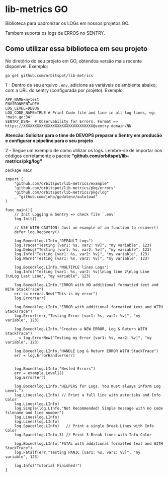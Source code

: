 # lib-metrics GO 

Biblioteca para padronizar os LOGs em nossos projetos GO.

Tambem suporta os logs de ERROS no SENTRY.

## Como utilizar essa biblioteca em seu projeto

No diretório do seu projeto em GO, obtendoa versão mais recente disponível. Exemplo:
```
go get github.com/orbitspot/lib-metrics
```

1 - Dentro de seu arquivo `.env`, adicione as variáveis de ambiente abaixo, com a URL do sentry (configurada por projeto). Exemplo:
```
APP_NAME=mytest
ENVIRONMENT=DEV
LOG_LEVEL=DEBUG
LOG_CODE_NAME=TRUE # Print Code file and line in all log lines, eg:  'main.go:34'
SENTRY_DSN=  # Observability for Errors. Format => https://XXXXXXXXXXXXXXXXXXXXXXXXXXXXXXX@sentry.domain/NN
```
**Atencão: Solicitar para o time de DEVOPS preparar o Sentry em producão e configurar o pipeline para o seu projeto**

2 - Segue um exemplo de como utilizar os logs. Lembre-se de importar nos códigos corretamente o pacote **"github.com/orbitspot/lib-metrics/pkg/log"**

```
package main

import (
	"github.com/orbitspot/lib-metrics/example"
	"github.com/orbitspot/lib-metrics/pkg/errors"
	"github.com/orbitspot/lib-metrics/pkg/log"
	_ "github.com/joho/godotenv/autoload"
)

func main(){
	// Init Logging & Sentry => check file `.env`
	log.Init()

	// USE WITH CAUTION! Just an example of an function to recover()
	defer log.Recovery()

	log.Boxed(log.LInfo,"DEFAULT Logs")
	log.Trace("Testing [var1: %s, var2: %v]", "my variable", 123)
	log.Debug("Testing [var1: %s, var2: %v]", "my variable", 123)
	log.Info("Testing [var1: %s, var2: %v]", "my variable", 123)
	log.Warn("Testing [var1: %s, var2: %v]", "my variable", 123)

	log.Boxed(log.LInfo,"MULTIPLE lines Logs")
	log.Info("Testing [var1: %s, var2: %v]\nLog line 2\nLog Line 3\nLog Last Line", "my variable", 123)

	log.Boxed(log.LInfo,"ERROR with NO additional formatted text and WITH StackTrace")
	err := errors.New("This is my error")
	log.Error(err)

	log.Boxed(log.LInfo,"ERROR with additional formatted text and WITH StackTrace")
	log.Errorf(err,"Testing Error [var1: %s, var2: %v]", "my variable", 123)

	log.Boxed(log.LInfo,"Creates a NEW ERROR, Log & Return WITH StackTrace")
	_ = log.ErrorNew("Testing my Error [var1: %s, var2: %v]", "my variable", 123)

	log.Boxed(log.LInfo,"HANDLE Log & Return ERROR WITH StackTrace")
	err = log.ErrorHandler(err)


	log.Boxed(log.LInfo,"Nested Errors")
	err = example.Level1()
	log.Error(err)

	log.Boxed(log.LInfo,"HELPERS for Logs. You must always inform Log Level.")
	log.Lines(log.LInfo) // Print a full line with asterisks and Info Color
	log.Lines(log.LInfo)
	log.Simple(log.LInfo,"Not Recommended! Simple message with no code filename and line number")
	log.Lines(log.LInfo)
	log.Lines(log.LInfo)
	log.Space(log.LInfo)   // Print a single Break Lines with Info Color
	log.Space(log.LInfo,3) // Print 3 Break lines with Info Color

	log.Boxed(log.LInfo,"FATAL with additional formatted text and WITH StackTrace")
	log.Fatalf(err,"Testing PANIC [var1: %s, var2: %v]", "my variable", 123)

	log.Info("Tutorial Finished!")
}
```
